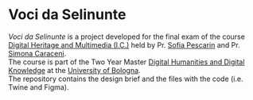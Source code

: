 # Voci da Selinunte
<i>Voci da Selinunte</i> is a project developed for the final exam of the course <a href="https://www.unibo.it/en/study/phd-professional-masters-specialisation-schools-and-other-programmes/course-unit-catalogue?codiceMateria=92985&annoAccademico=2023&codiceCorso=9224&single=True&search=True" target="_blank">Digital Heritage and Multimedia (I.C.)</a> held by Pr. <a href="https://www.unibo.it/sitoweb/sofia.pescarin/en" target="_blank">Sofia Pescarin</a> and Pr. <a href="https://www.unibo.it/sitoweb/simona.caraceni/en" target="_blank">Simona Caraceni</a>.<br> The course is part of the Two Year Master <a href="https://corsi.unibo.it/2cycle/DigitalHumanitiesKnowledge" target="_blank">Digital Humanities and Digital Knowledge</a> at the <a href="https://www.unibo.it/en" target="_blank">University of Bologna</a>.<br>
The repository contains the design brief and the files with the code (i.e. Twine and Figma).
